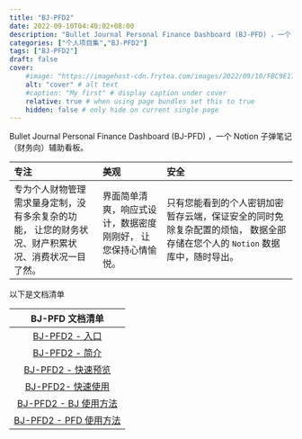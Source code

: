 ```yaml
---
title: "BJ-PFD2"
date: 2022-09-10T04:40:02+08:00
description: "Bullet Journal Personal Finance Dashboard (BJ-PFD) ，一个 Notion 子弹笔记（财务向）辅助看板。"
categories: ["个人项目集","BJ-PFD2"]
tags: ["BJ-PFD2"]
draft: false
cover:
    #image: "https://imagehost-cdn.frytea.com/images/2022/09/10/FBC9E170-AC72-44AA-8A17-4D21BCCC7AE21dda98e00bd9bc36.jpg" # image path/url
    alt: "cover" # alt text
    #caption: "My first" # display caption under cover
    relative: true # when using page bundles set this to true
    hidden: false # only hide on current single page
---
```


Bullet Journal Personal Finance Dashboard (BJ-PFD) ，一个 Notion 子弹笔记（财务向）辅助看板。

| 专注 | 美观 | 安全 |
| :-- | :-- | :-- |
| 专为个人财物管理需求量身定制，没有多余复杂的功能， 让您的财务状况、财产积累状况、消费状况一目了然。 | 界面简单清爽，响应式设计，数据密度刚刚好， 让您保持心情愉悦。 | 只有您能看到的个人密钥加密暂存云端，保证安全的同时免除复杂配置的烦恼， 数据全部存储在您个人的 `Notion` 数据库中，随时导出。 |


以下是文档清单

| BJ-PFD 文档清单 |
| :--: |
| [BJ-PFD2 - 入口](https://bjpfd2.frytea.com/) |
| [BJ-PFD2 - 简介](/technology/bj-pfd2/intro/) |
| [BJ-PFD2 - 快速预览](/technology/bj-pfd2/overview/) |
| [BJ-PFD2- 快速使用](/technology/bj-pfd2/quick-start/) |
| [BJ-PFD2 - BJ 使用方法](/technology/bj-pfd2/bj-tutor/) |
| [BJ-PFD2 - PFD 使用方法](/technology/bj-pfd2/pfd-tutor/) |